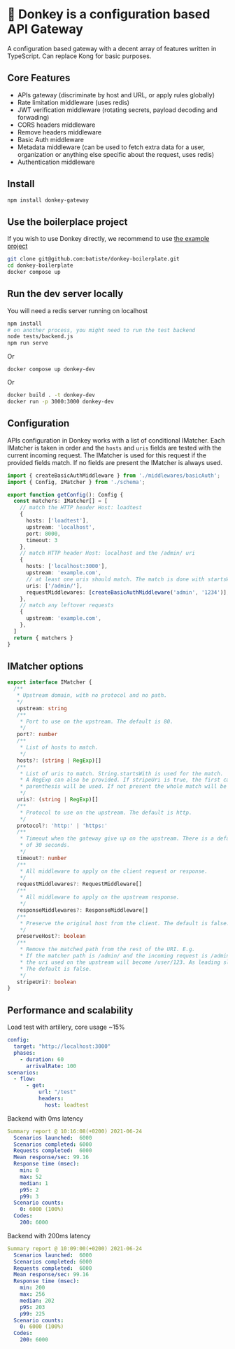 # 🐴 Donkey is a configuration based API Gateway

A configuration based gateway with a decent array of features written in TypeScript.
Can replace Kong for basic purposes.

## Core Features

  * APIs gateway (discriminate by host and URL, or apply rules globally)
  * Rate limitation middleware (uses redis)
  * JWT verification middleware (rotating secrets, payload decoding and forwading)
  * CORS headers middleware
  * Remove headers middleware
  * Basic Auth middleware
  * Metadata middleware (can be used to fetch extra data for a user, organization or anything else specific about the request, uses redis)
  * Authentication middleware


## Install

```bash
npm install donkey-gateway
```

## Use the boilerplace project

If you wish to use Donkey directly, we recommend to use [the example project](https://github.com/batiste/donkey-boilerplate)

```bash
git clone git@github.com:batiste/donkey-boilerplate.git
cd donkey-boilerplate
docker compose up
```

## Run the dev server locally

You will need a redis server running on localhost

```bash
npm install
# on another process, you might need to run the test backend
node tests/backend.js
npm run serve
```

Or

```
docker compose up donkey-dev
```

Or

```bash
docker build . -t donkey-dev
docker run -p 3000:3000 donkey-dev
```

## Configuration

APIs configuration in Donkey works with a list of conditional IMatcher.
Each IMatcher is taken in order and the `hosts` and `uris` fields are tested with the current incoming request.
The IMatcher is used for this request if the provided fields match.
If no fields are present the IMatcher is always used.

```ts
import { createBasicAuthMiddleware } from './middlewares/basicAuth';
import { Config, IMatcher } from './schema';

export function getConfig(): Config {
  const matchers: IMatcher[] = [
    // match the HTTP header Host: loadtest
    {
      hosts: ['loadtest'],
      upstream: 'localhost',
      port: 8000,
      timeout: 3
    },
    // match HTTP header Host: localhost and the /admin/ uri
    {
      hosts: ['localhost:3000'],
      upstream: 'example.com',
      // at least one uris should match. The match is done with startsWith
      uris: ['/admin/'],
      requestMiddlewares: [createBasicAuthMiddleware('admin', '1234')],
    },
    // match any leftover requests
    {
      upstream: 'example.com',
    },
  ]
  return { matchers }
}
```

## IMatcher options

```ts
export interface IMatcher {
  /**
   * Upstream domain, with no protocol and no path.
   */
   upstream: string
   /**
    * Port to use on the upstream. The default is 80.
    */
   port?: number
   /**
    * List of hosts to match.
    */
   hosts?: (string | RegExp)[]
   /**
    * List of uris to match. String.startsWith is used for the match.
    * A RegExp can also be provided. If stripeUri is true, the first capturing 
    * parenthesis will be used. If not present the whole match will be used.
    */
   uris?: (string | RegExp)[]
   /**
    * Protocol to use on the upstream. The default is http.
    */
   protocol?: 'http:' | 'https:'
   /**
    * Timeout when the gateway give up on the upstream. There is a default
    * of 30 seconds.
    */
   timeout?: number
   /**
    * All middleware to apply on the client request or response.
    */
   requestMiddlewares?: RequestMiddleware[]
   /**
    * All middleware to apply on the upstream response.
    */
   responseMiddlewares?: ResponseMiddleware[]
   /**
    * Preserve the original host from the client. The default is false.
    */
   preserveHost?: boolean
   /**
    * Remove the matched path from the rest of the URI. E.g.
    * If the matcher path is /admin/ and the incoming request is /admin/user/123
    * the uri used on the upstream will become /user/123. As leading slash is enforced.
    * The default is false.
    */
   stripeUri?: boolean
}
```

## Performance and scalability

Load test with artillery, core usage ~15%

```yaml
config:
  target: "http://localhost:3000"
  phases:
    - duration: 60
      arrivalRate: 100
scenarios:
  - flow:
      - get:
          url: "/test"
          headers:
            host: loadtest
```

Backend with 0ms latency

```yaml
Summary report @ 10:16:08(+0200) 2021-06-24
  Scenarios launched:  6000
  Scenarios completed: 6000
  Requests completed:  6000
  Mean response/sec: 99.16
  Response time (msec):
    min: 0
    max: 52
    median: 1
    p95: 2
    p99: 3
  Scenario counts:
    0: 6000 (100%)
  Codes:
    200: 6000
```

Backend with 200ms latency

```yaml
Summary report @ 10:09:00(+0200) 2021-06-24
  Scenarios launched:  6000
  Scenarios completed: 6000
  Requests completed:  6000
  Mean response/sec: 99.16
  Response time (msec):
    min: 200
    max: 256
    median: 202
    p95: 203
    p99: 225
  Scenario counts:
    0: 6000 (100%)
  Codes:
    200: 6000
```


